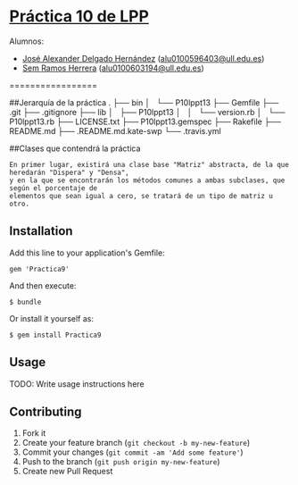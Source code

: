 [Práctica 10 de LPP](http://campusvirtual.ull.es/1314/mod/assign/view.php?id=95635)
=================

Alumnos:
  - [José Alexander Delgado Hernández](http://campusvirtual.ull.es/1314/user/view.php?id=5990&course=1102) ([alu0100596403@ull.edu.es](mailto:alu0100596403@ull.edu.es))
  - [Sem Ramos Herrera](http://campusvirtual.ull.es/1314/user/view.php?id=2455&course=1102) ([alu0100603194@ull.edu.es](mailto:alu0100603194@ull.edu.es))

=================

##Jerarquía de la práctica
    .
    ├── bin
    │   └── P10lppt13
    ├── Gemfile
    ├── .git
    ├── .gitignore
    ├── lib
    │   ├── P10lppt13
    │   │   └── version.rb
    │   └── P10lppt13.rb
    ├── LICENSE.txt
    ├── P10lppt13.gemspec
    ├── Rakefile
    ├── README.md
    ├── .README.md.kate-swp
    └── .travis.yml

##Clases que contendrá la práctica

    En primer lugar, existirá una clase base "Matriz" abstracta, de la que heredarán "Dispera" y "Densa", 
    y en la que se encontrarán los métodos comunes a ambas subclases, que según el porcentaje de
    elementos que sean igual a cero, se tratará de un tipo de matriz u otro.
    
## Installation

Add this line to your application's Gemfile:

    gem 'Practica9'

And then execute:

    $ bundle

Or install it yourself as:

    $ gem install Practica9

## Usage

TODO: Write usage instructions here

## Contributing

1. Fork it
2. Create your feature branch (`git checkout -b my-new-feature`)
3. Commit your changes (`git commit -am 'Add some feature'`)
4. Push to the branch (`git push origin my-new-feature`)
5. Create new Pull Request
